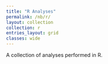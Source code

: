 ```yaml
---
title: "R Analyses"
permalink: /nb/r/
layout: collection
collection: r
entries_layout: grid
classes: wide
---
```


A collection of analyses performed in R.